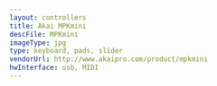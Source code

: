 ```yaml
---
layout: controllers
title: Akai MPKmini
descFile: MPKmini
imageType: jpg
type: keyboard, pads, slider
vendorUrl: http://www.akaipro.com/product/mpkmini
hwInterface: usb, MIDI
---
```



